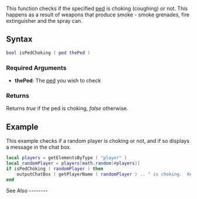 This function checks if the specified [ped](/ped.md "wikilink") is choking (coughing) or not. This happens as a result of weapons that produce smoke - smoke grenades, fire extinguisher and the spray can.

Syntax
------

``` lua
bool isPedChoking ( ped thePed )
```

### Required Arguments

-   **thePed**: The [ped](/ped.md "wikilink") you wish to check

### Returns

Returns *true* if the ped is choking, *false* otherwise.

Example
-------

<section class="both" name="Server&Client" show="true">
This example checks if a random player is choking or not, and if so displays a message in the chat box.

``` lua
local players = getElementsByType ( "player" )
local randomPlayer = players[math.random(#players)]
if isPedChoking ( randomPlayer ) then
    outputChatBox ( getPlayerName ( randomPlayer ) .. " is choking.  Keep away from those cigarettes!" )
end
```

</section>
See Also
--------
